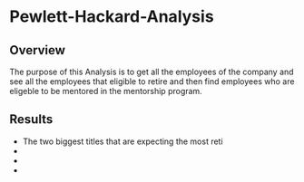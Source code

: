 # Pewlett-Hackard-Analysis
## Overview

The purpose of this Analysis is to get all the employees of the company and see all the employees that eligible to retire and then find employees who are eligeble to be mentored in the mentorship program.

## Results

* The two biggest titles that are expecting the most reti
*
*
*


